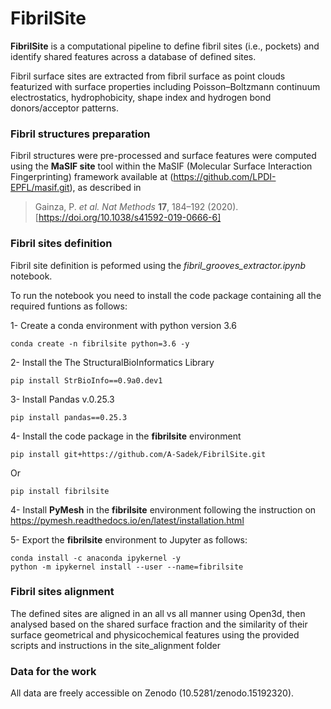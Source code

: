 # FibrilSite
**FibrilSite** is a computational pipeline to define fibril sites (i.e., pockets) and identify shared features across a database of defined sites. 

Fibril surface sites are extracted from fibril surface as point clouds featurized with surface properties including Poisson–Boltzmann continuum electrostatics, hydrophobicity, shape index and hydrogen bond donors/acceptor patterns. 

### Fibril structures preparation
Fibril structures were pre-processed and surface features were computed using the **MaSIF site** tool within the MaSIF (Molecular Surface Interaction Fingerprinting) framework available at (https://github.com/LPDI-EPFL/masif.git), as described in 
> Gainza, P. *et al.* *Nat Methods* **17**, 184–192 (2020). [https://doi.org/10.1038/s41592-019-0666-6]

### Fibril sites definition
Fibril site definition is peformed using the *fibril_grooves_extractor.ipynb* notebook.

To run the notebook you need to install the code package containing all the required funtions as follows: 

1- Create a conda environment with python version 3.6

    conda create -n fibrilsite python=3.6 -y

2- Install the The StructuralBioInformatics Library

    pip install StrBioInfo==0.9a0.dev1

3- Install Pandas v.0.25.3
    
    pip install pandas==0.25.3

4- Install the code package in the **fibrilsite** environment 

    pip install git+https://github.com/A-Sadek/FibrilSite.git
Or
    
    pip install fibrilsite

4- Install **PyMesh** in the **fibrilsite** environment following the instruction on https://pymesh.readthedocs.io/en/latest/installation.html 

5- Export the **fibrilsite** environment to Jupyter as follows:

    conda install -c anaconda ipykernel -y
    python -m ipykernel install --user --name=fibrilsite

### Fibril sites alignment 
The defined sites are aligned in an all vs all manner using Open3d, then analysed based on the shared surface fraction and the similarity of their surface geometrical and physicochemical features using the provided scripts and instructions in the site_alignment folder

### Data for the work
All data are freely accessible on Zenodo (10.5281/zenodo.15192320).

